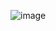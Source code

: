 ![image](https://github.com/Vending-Machine-Designs/Portfolio/assets/86085965/e4c998a6-24f0-45bc-8a48-c7215b76cd66)

